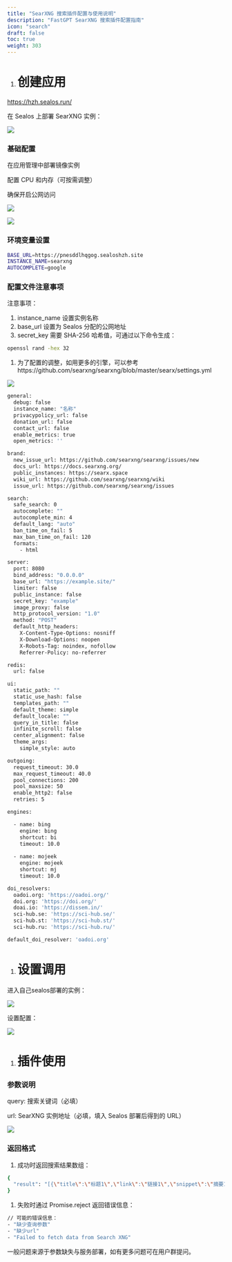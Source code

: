 ```yaml
---
title: "SearXNG 搜索插件配置与使用说明"
description: "FastGPT SearXNG 搜索插件配置指南"
icon: "search"
draft: false
toc: true
weight: 303
---
```


1. # 创建应用

https://hzh.sealos.run/

在 Sealos 上部署 SearXNG 实例：

![](/imgs/searxng_plugin_guide1.png)

### 基础配置

在应用管理中部署镜像实例

配置 CPU 和内存（可按需调整）

确保开启公网访问

![](/imgs/searxng_plugin_guide2.png)

![](/imgs/searxng_plugin_guide3.png)

### 环境变量设置

```Bash
BASE_URL=https://pnesddlhqgog.sealoshzh.site
INSTANCE_NAME=searxng
AUTOCOMPLETE=google
```

### 配置文件注意事项

注意事项：

1. instance_name 设置实例名称
2. base_url 设置为 Sealos 分配的公网地址
3. secret_key 需要 SHA-256 哈希值，可通过以下命令生成：

```Bash
openssl rand -hex 32
```

1. 为了配置的调整，如用更多的引擎，可以参考https://github.com/searxng/searxng/blob/master/searx/settings.yml

![](/imgs/searxng_plugin_guide4.png)

```Bash
general:
  debug: false
  instance_name: "名称"
  privacypolicy_url: false
  donation_url: false
  contact_url: false
  enable_metrics: true
  open_metrics: ''

brand:
  new_issue_url: https://github.com/searxng/searxng/issues/new
  docs_url: https://docs.searxng.org/
  public_instances: https://searx.space
  wiki_url: https://github.com/searxng/searxng/wiki
  issue_url: https://github.com/searxng/searxng/issues

search:
  safe_search: 0
  autocomplete: ""
  autocomplete_min: 4
  default_lang: "auto"
  ban_time_on_fail: 5
  max_ban_time_on_fail: 120
  formats:
    - html

server:
  port: 8080
  bind_address: "0.0.0.0"
  base_url: "https://example.site/"
  limiter: false
  public_instance: false
  secret_key: "example"
  image_proxy: false
  http_protocol_version: "1.0"
  method: "POST"
  default_http_headers:
    X-Content-Type-Options: nosniff
    X-Download-Options: noopen
    X-Robots-Tag: noindex, nofollow
    Referrer-Policy: no-referrer

redis:
  url: false

ui:
  static_path: ""
  static_use_hash: false
  templates_path: ""
  default_theme: simple
  default_locale: ""
  query_in_title: false
  infinite_scroll: false
  center_alignment: false
  theme_args:
    simple_style: auto

outgoing:
  request_timeout: 30.0
  max_request_timeout: 40.0
  pool_connections: 200
  pool_maxsize: 50
  enable_http2: false
  retries: 5

engines:

  - name: bing
    engine: bing
    shortcut: bi
    timeout: 10.0
    
  - name: mojeek
    engine: mojeek
    shortcut: mj
    timeout: 10.0

doi_resolvers:
  oadoi.org: 'https://oadoi.org/'
  doi.org: 'https://doi.org/'
  doai.io: 'https://dissem.in/'
  sci-hub.se: 'https://sci-hub.se/'
  sci-hub.st: 'https://sci-hub.st/'
  sci-hub.ru: 'https://sci-hub.ru/'

default_doi_resolver: 'oadoi.org'
```

1. # 设置调用

进入自己sealos部署的实例：

![](/imgs/searxng_plugin_guide5.png)

设置配置：

![](/imgs/searxng_plugin_guide6.png)

1. # 插件使用

### 参数说明

query: 搜索关键词（必填）

url: SearXNG 实例地址（必填，填入 Sealos 部署后得到的 URL）

![](/imgs/searxng_plugin_guide7.png)

### 返回格式

1. 成功时返回搜索结果数组：

```Bash
{
  "result": "[{\"title\":\"标题1\",\"link\":\"链接1\",\"snippet\":\"摘要1\"}, ...]"
}
```

1. 失败时通过 Promise.reject 返回错误信息：

```Bash
// 可能的错误信息：
- "缺少查询参数"
- "缺少url"
- "Failed to fetch data from Search XNG"
```

一般问题来源于参数缺失与服务部署，如有更多问题可在用户群提问。